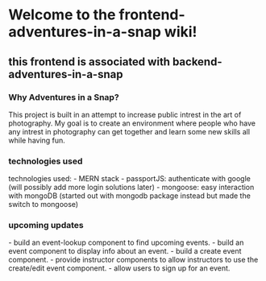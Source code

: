 # Welcome to the frontend-adventures-in-a-snap wiki!

<h2>this frontend is associated with backend-adventures-in-a-snap</h2>

<h3>Why Adventures in a Snap?</h3>
This project is built in an attempt to increase public intrest in the art of photography.
My goal is to create an environment where people who have any intrest in photography can
get together and learn some new skills all while having fun.

<h3>technologies used</h3>
technologies used:
- MERN stack
- passportJS: authenticate with google (will possibly add more login solutions later)
- mongoose: easy interaction with mongoDB (started out with mongodb package instead but made the switch to mongoose)

<h3>upcoming updates</h3>
- build an event-lookup component to find upcoming events.
- build an event component to display info about an event.
- build a create event component.
- provide instructor components to allow instructors to use the create/edit event component.
- allow users to sign up for an event.
